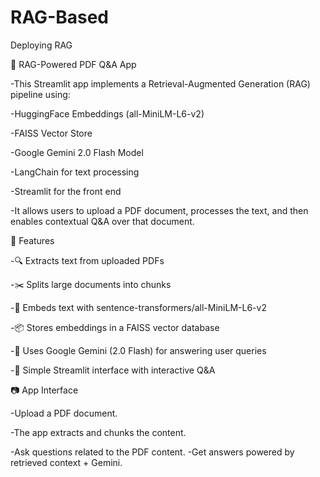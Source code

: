 # RAG-Based
Deploying RAG

🧠 RAG-Powered PDF Q&A App

-This Streamlit app implements a Retrieval-Augmented Generation (RAG) pipeline using:

-HuggingFace Embeddings (all-MiniLM-L6-v2)

-FAISS Vector Store

-Google Gemini 2.0 Flash Model

-LangChain for text processing

-Streamlit for the front end

-It allows users to upload a PDF document, processes the text, and then enables contextual Q&A over that document.

🚀 Features

-🔍 Extracts text from uploaded PDFs

-✂️ Splits large documents into chunks

-🧠 Embeds text with sentence-transformers/all-MiniLM-L6-v2

-📦 Stores embeddings in a FAISS vector database

-🤖 Uses Google Gemini (2.0 Flash) for answering user queries

-💬 Simple Streamlit interface with interactive Q&A


📷 App Interface

-Upload a PDF document.

-The app extracts and chunks the content.

-Ask questions related to the PDF content.
-Get answers powered by retrieved context + Gemini.
